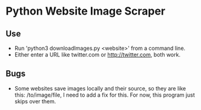 # Python Website Image Scraper
## Use
* Run 'python3 downloadImages.py \<website\>' from a command line.
* Either enter a URL like twitter.com or http://twitter.com, both work.

## Bugs
* Some websites save images locally and their source, so they are like this: /to/image/file, I need to add a fix for this. For now, this program just skips over them.